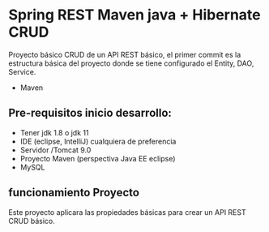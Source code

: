 # Spring REST Maven java + Hibernate CRUD

Proyecto básico CRUD de un API REST básico, el primer commit es la estructura básica del proyecto donde se tiene configurado el Entity, DAO, Service.
* Maven

## Pre-requisitos inicio desarrollo:
* Tener jdk 1.8 o jdk 11
* IDE (eclipse, IntelliJ) cualquiera de preferencia
* Servidor /Tomcat 9.0
* Proyecto Maven (perspectiva Java EE eclipse)
* MySQL

## funcionamiento Proyecto
Este proyecto aplicara las propiedades básicas para crear un API REST CRUD básico.
